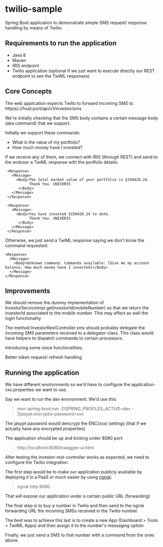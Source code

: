 # twilio-sample

Spring Boot application to demonstrate simple SMS request/ response handling by means of Twilio.

## Requirements to run the application 

* Java 8
* Maven
* IRIS endpoint
* Twilio application (optional if we just want to execute directly our REST endpoint to see the TwiML responses)

## Core Concepts

The web application expects Twilio to forward incoming SMS to http(s)://host:port/api/v1/investor/sms

We're initially checking that the SMS body contains a certain message body (aka command) that we support.

Initially we support these commands:

* What is the value of my portfolio?
* How much money have I invested?
 
If we receive any of them, we connect with IRIS (through REST) and send to the enduser a TwiML response with the portfolio details:

```
 <Response>
   <Message>
     <Body>The total market value of your portfolio is $150428.24.
           Thank You. UNIVERIS
      </Body>
   </Message>
 </Response>
``` 

```
 <Response>
   <Message>
     <Body>You have invested $150428.24 to date.
           Thank You. UNIVERIS
      </Body>
   </Message>
 </Response>
``` 


Otherwise, we just send a TwiML response saying we don't know the command requested:

```
<Response>
  <Message>
    <Body>Unknown command. Commands available: [Give me my account balance, How much money have I invested]</Body>
  </Message>
</Response>
```
 
## Improvements

We should remove the dummy implementation of InvestorServiceImpl.getInvestorId(mobileNumber) so that we return the investorId associated to the mobile number. This may affect as well the login functionality

The method InvestorRestController.sms should probably delegate the incoming SMS parameters received to a delegator class. This class would have helpers to dispatch commands to certain processors.

Introducing some voice functionalities.

Better token request/ refresh handling

## Running the application

We have different environments so we'd have to configure the application-xxx.properties we want to use.

Say we want to run the dev environment. We'd use this:

> mvn spring-boot:run -DSPRING_PROFILES_ACTIVE=dev -Djasypt.encryptor.password=xxx 

The jasypt password would dencrypt the ENC(xxx) settings (that if we actually have any encrypted properties)
 
The application should be up and kicking under 8080 port:
 
> http://localhost:8080/swagger-ui.html

After testing the investor-rest-controller works as expected, we need to configure the Twilio integration.
 
The first step would be to make our application publicly available by deploying it in a PaaS or much easier by using <a href="https://ngrok.com/">ngrok</a>:

> ngrok http 8080

That will expose our application under a certain public URL (forwarding) 

The final step is to buy a number in Twilio and then send to the ngrok forwarding URL the incoming SMSs received in the Twilio number.

The best was to achieve this last is to create a new App (Dashboard > Tools > TwilML Apps) and then assign it to the number's messaging option

Finally, we just send a SMS to that number with a command from the ones above.

